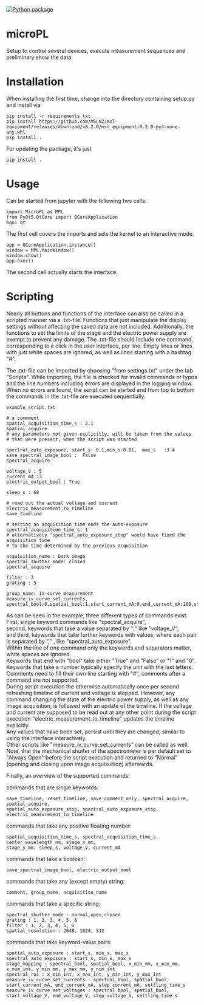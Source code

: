 [![Python package](https://github.com/kernke/microPL/actions/workflows/python-package.yml/badge.svg)](https://github.com/kernke/microPL/actions/workflows/python-package.yml)

# microPL
Setup to control several devices, execute measurement sequences and preliminary show the data 

# Installation
When installing the first time, change into the directory containing setup.py and install via 

    pip install -r requirements.txt
    pip install https://github.com/MSLNZ/msl-equipment/releases/download/v0.2.0/msl_equipment-0.2.0-py3-none-any.whl
    pip install . 

For updating the package, it's just

    pip install . 

# Usage
Can be started from jupyter with the following two cells:

    import MicroPL as MPL
    from PyQt5.QtCore import QCoreApplication
    %gui qt

The first cell covers the imports and sets the kernel to an interactive mode.

    app = QCoreApplication.instance()
    window = MPL.MainWindow()
    window.show()
    app.exec()

The second cell actually starts the interface.

# Scripting

Nearly all buttons and functions of the interface can also be called in a scripted manner via a .txt-file.
Functions that just manipulate the display settings without affecting the saved data are not included.
Additionally, the functions to set the limits of the stage and the electric power supply are exempt to prevent any damage.
The .txt-file should include one command, corresponding to a click in the user interface, per line.
Empty lines or lines with just white spaces are ignored, as well as lines starting with a hashtag "#".

The .txt-file can be imported by choosing "from settings txt" under the tab "Scripts". 
While importing, the file is checked for invalid commands or typos and the line numbers including errors are displayed in the logging window.
When no errors are found, the script can be started and from top to bottom the commands in the .txt-file are executed sequentially.

    example_script.txt
    
    # a commment
    spatial_acquisition_time_s : 2.1
    spatial_acquire
    # any parameters not given explicitly, will be taken from the values
    # that were present, when the script was started
     
    spectral_auto_exposure, start_s: 0.1,min_s:0.01,  max_s   :3.4
    save_spectral_image_bool :  False
    spectral_acquire
    
    voltage_V : 5
    current_mA :3
    electric_output_bool : True
    
    sleep_s : 60

    # read out the actual voltage and current
    electric_measurement_to_timeline
    save_timeline

    # setting an acquisition time ends the auto-exposure
    spectral_acquisition_time_s: 1
    # alternatively "spectral_auto_exposure_stop" would have fixed the acquisition time
    # to the time determined by the previous acquisition

    acquisition_name : Dark image
    spectral_shutter_mode: closed
    spectral_acquire

    filter : 3
    grating : 5

    group_name: IV-curve measurement
    measure_iv_curve_set_currents, spectral_bool:0,spatial_bool:1,start_current_mA:0,end_current_mA:100,step_current_mA:5,settling_time_s:0.1

As can be seen in the example, three different types of commands exist.  
First, single keyword commands like "spectral_acquire",  
second, keywords that take a value separated by ":" like "voltage_V",  
and third, keywords that take further keywords with values, where each pair is separated by "," , like "spectral_auto_exposure".  
Within the line of one command only the keywords and separators matter, white spaces are ignored.  
Keywords that end with "bool" take either "True" and "False" or "1" and "0".  
Keywords that take a number typically specify the unit with the last letters.  
Comments need to fill their own line starting with "#", comments after a command are not supported.  
During script execution the otherwise automatically once per second refreshing timeline of current and voltage is stopped.
However, any command changing the state of the electric power supply, as well as any image acquisition, is followed with an update of the timeline. If the voltage and current are supposed to be read out at any other point during the script execution "electric_measurement_to_timeline" updates the timeline explicitly.  
Any values that have been set, persist until they are changed, similar to using the interface interactively.  
Other scripts like "measure_iv_curve_set_currents" can be called as well.  
Note, that the mechanical shutter of the spectrometer is per default set to "Always Open" before the script execution and returned to "Normal" (opening and closing upon image acquisuition) afterwards.

Finally, an overview of the supported commands:

commands that are single keywords:

    save_timeline, reset_timeline, save_comment_only, spectral_acquire, spatial_acquire,
    spatial_auto_exposure_stop, spectral_auto_exposure_stop, electric_measurement_to_timeline

commands that take any positive floating number:

    spatial_acquisition_time_s, spectral_acquisition_time_s, center_wavelength_nm, stage_x_mm, 
    stage_y_mm, sleep_s, voltage_V, current_mA

commands that take a boolean:

    save_spectral_image_bool, electric_output_bool

commands that take any (except empty) string:

    comment, group_name, acquisition_name

commands that take a specific string:

    spectral_shutter_mode : normal,open,closed
    grating : 1, 2, 3, 4, 5, 6
    filter : 1, 2, 3, 4, 5, 6
    spatial_resolution : 2048, 1024, 512

commands that take keyword-value pairs:

    spatial_auto_exposure : start_s, min_s, max_s
    spectral_auto_exposure : start_s, min_s, max_s
    stage_mapping : spectral_bool, spatial_bool, x_min_mm, x_max_mm, x_num_int, y_min_mm, y_max_mm, y_num_int
    spectral_roi : x_min_int, x_max_int, y_min_int, y_max_int
    measure_iv_curve_set_currents : spectral_bool, spatial_bool, start_current_mA, end_current_mA, step_current_mA, settling_time_s
    measure_iv_curve_set_voltages : spectral_bool, spatial_bool, start_voltage_V, end_voltage_V, step_voltage_V, settling_time_s
